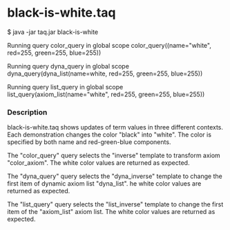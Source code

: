 # black-is-white.taq

$ java -jar taq.jar black-is-white

Running query color_query in global scope 
color_query((name="white", red=255, green=255, blue=255))

Running query dyna_query in global scope 
dyna_query(dyna_list(name=white, red=255, green=255, blue=255))

Running query list_query in global scope 
list_query(axiom_list(name="white", red=255, green=255, blue=255))

### Description

black-is-white.taq shows updates of term values in three different contexts.
Each demonstration changes the color "black" into "white". The color is 
specified by both name and red-green-blue components. 

The "color_query" query selects the "inverse" template to transform axiom "color_axiom". 
The white color values are returned as expected. 

The "dyna_query" query selects the "dyna_inverse" template to change the first item of 
dynamic axiom list "dyna_list". he white color values are returned as expected. 

The "list_query" query selects the "list_inverse" template to change the first item 
of the "axiom_list" axiom list.  The white color values are returned as expected. 
